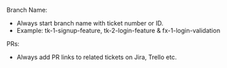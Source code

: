 Branch Name:
- Always start branch name with ticket number or ID.
- Example: tk-1-signup-feature, tk-2-login-feature & fx-1-login-validation

PRs:
- Always add PR links to related tickets on Jira, Trello etc.
